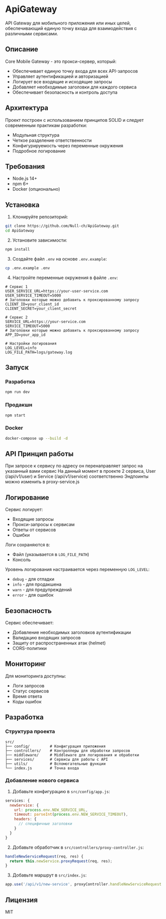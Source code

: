 # ApiGateway

API Gateway для мобильного приложения или иных целей, обеспечивающий единую точку входа для взаимодействия с различными сервисами.

## Описание

Core Mobile Gateway - это прокси-сервер, который:
- Обеспечивает единую точку входа для всех API-запросов
- Управляет аутентификацией и авторизацией
- Логирует все входящие и исходящие запросы
- Добавляет необходимые заголовки для каждого сервиса
- Обеспечивает безопасность и контроль доступа

## Архитектура

Проект построен с использованием принципов SOLID и следует современным практикам разработки:
- Модульная структура
- Четкое разделение ответственности
- Конфигурируемость через переменные окружения
- Подробное логирование

## Требования

- Node.js 14+
- npm 6+
- Docker (опционально)

## Установка

1. Клонируйте репозиторий:
```bash
git clone https://github.com/Null-ch/ApiGateway.git
cd ApiGateway
```

2. Установите зависимости:
```bash
npm install
```

3. Создайте файл `.env` на основе `.env.example`:
```bash
cp .env.example .env
```

4. Настройте переменные окружения в файле `.env`:
```env
# Сервис 1
USER_SERVICE_URL=https://your-user-service.com
USER_SERVICE_TIMEOUT=5000
# Заголовки которые можно добавить к проксированному запросу
CLIENT_ID=your_client_id
CLIENT_SECRET=your_client_secret

# Сервис 2
SERVICE_URL=https://your-service.com
SERVICE_TIMEOUT=5000
# Заголовки которые можно добавить к проксированному запросу
APP_ID=your_app_id

# Настройки логирования
LOG_LEVEL=info
LOG_FILE_PATH=logs/gateway.log
```

## Запуск

### Разработка
```bash
npm run dev
```

### Продакшн
```bash
npm start
```

### Docker
```bash
docker-compose up --build -d
```

## API Принцип работы
При запросе к сервису по адресу он перенаправляет запрос на указанный вами сервис
На данный момент в проекте 2 сервиса, User (/api/v1/user) и Service (/api/v1/service) соответственно
Эндпоинты можно изменить в proxy-service.js 

## Логирование

Сервис логирует:
- Входящие запросы
- Прокси-запросы к сервисам
- Ответы от сервисов
- Ошибки

Логи сохраняются в:
- Файл (указывается в `LOG_FILE_PATH`)
- Консоль

Уровень логирования настраивается через переменную `LOG_LEVEL`:
- `debug` - для отладки
- `info` - для продакшена
- `warn` - для предупреждений
- `error` - для ошибок

## Безопасность

Сервис обеспечивает:
- Добавление необходимых заголовков аутентификации
- Валидацию входящих запросов
- Защиту от распространенных атак (helmet)
- CORS-политики

## Мониторинг

Для мониторинга доступны:
- Логи запросов
- Статус сервисов
- Время ответа
- Коды ошибок

## Разработка

### Структура проекта
```
src/
├── config/         # Конфигурация приложения
├── controllers/    # Контроллеры для обработки запросов
├── middleware/     # Middleware для логирования и обработки
├── services/       # Сервисы для работы с API
├── utils/          # Вспомогательные функции
└── index.js        # Точка входа
```

### Добавление нового сервиса

1. Добавьте конфигурацию в `src/config/app.js`:
```javascript
services: {
  newService: {
    url: process.env.NEW_SERVICE_URL,
    timeout: parseInt(process.env.NEW_SERVICE_TIMEOUT),
    headers: {
      // специфичные заголовки
    }
  }
}
```

2. Добавьте обработчик в `src/controllers/proxy-controller.js`:
```javascript
handleNewServiceRequest(req, res) {
  return this.newService.proxyRequest(req, res);
}
```

3. Добавьте маршрут в `src/index.js`:
```javascript
app.use('/api/v1/new-service', proxyController.handleNewServiceRequest.bind(proxyController));
```

## Лицензия

MIT
